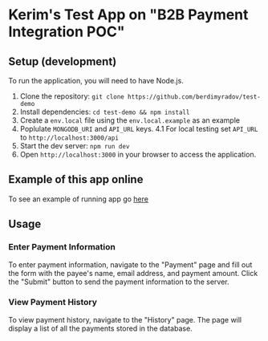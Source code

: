 # Kerim's Test App on "B2B Payment Integration POC"

## Setup (development)

To run the application, you will need to have Node.js.

1. Clone the repository: `git clone https://github.com/berdimyradov/test-demo`
2. Install dependencies: `cd test-demo && npm install`
3. Create a `env.local` file using the `env.local.example` as an example
4. Poplulate `MONGODB_URI` and `API_URL` keys.
   4.1 For local testing set `API_URL` to `http://localhost:3000/api`
5. Start the dev server: `npm run dev`
6. Open `http://localhost:3000` in your browser to access the application.

## Example of this app online

To see an example of running app go [here](https://test-demo-topaz.vercel.app)

## Usage

### Enter Payment Information

To enter payment information, navigate to the "Payment" page and fill out the form with the payee's name, email address, and payment amount. Click the "Submit" button to send the payment information to the server.

### View Payment History

To view payment history, navigate to the "History" page. The page will display a list of all the payments stored in the database.
